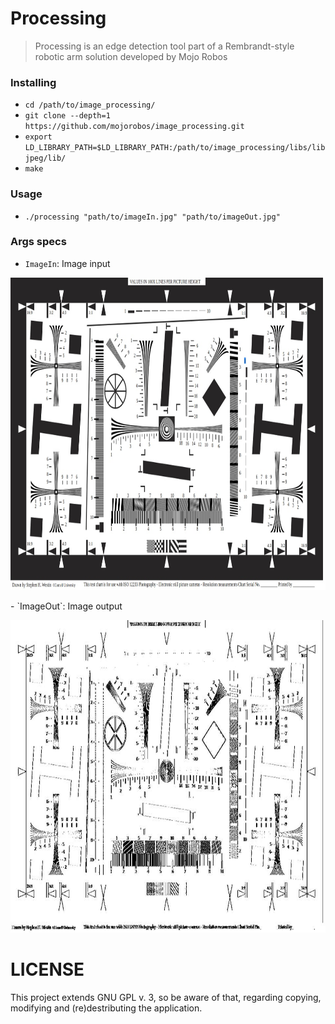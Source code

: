 # Processing
> Processing is an edge detection tool part of a Rembrandt-style robotic arm solution developed by Mojo Robos

### Installing
  - `cd /path/to/image_processing/`
  - `git clone --depth=1 https://github.com/mojorobos/image_processing.git`
  - `export LD_LIBRARY_PATH=$LD_LIBRARY_PATH:/path/to/image_processing/libs/libjpeg/lib/`
  - `make`

### Usage
  - `./processing "path/to/imageIn.jpg" "path/to/imageOut.jpg"`

### Args specs
  - `ImageIn`: Image input
<p align="center">
	<img alt="BrainStation" src="./assets/in.jpg" height="500px" />
</p>
  - `ImageOut`: Image output
<p align="center">
	<img alt="BrainStation" src="./assets/out.jpg" height="500px" />
</p>

# LICENSE
This project extends GNU GPL v. 3, so be aware of that, regarding copying, modifying and (re)destributing the application.

